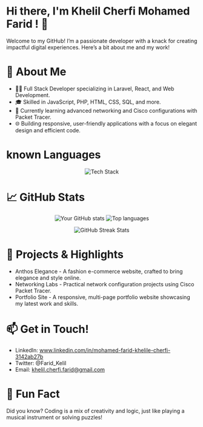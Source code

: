 #  Hi there, I'm Khelil Cherfi Mohamed Farid ! 👋

Welcome to my GitHub! I’m a passionate developer with a knack for creating impactful digital experiences. Here’s a bit about me and my work!

# 🌟 About Me
+ 👨‍💻 Full Stack Developer specializing in Laravel, React, and Web Development.
+ 🎓 Skilled in JavaScript, PHP, HTML, CSS, SQL, and more.
+ 🌱 Currently learning advanced networking and Cisco configurations with Packet Tracer.
+ 🌐 Building responsive, user-friendly applications with a focus on elegant design and efficient code.
# known Languages
<p align="center">
  <img src="https://skillicons.dev/icons?i=js,php,laravel,react,html,css,sql,py,c,cpp" alt="Tech Stack" />
</p>

# 📈 GitHub Stats

<p align="center">
  <img src="https://github-readme-stats.vercel.app/api?username=farid-kheli&show_icons=true&theme=radical" alt="Your GitHub stats" />
  <img src="https://github-readme-stats.vercel.app/api/top-langs/?username=farid-kheli&layout=compact&theme=radical&langs_count=10" alt="Top languages" />
</p>

<p align="center">
  <img src="https://streak-stats.demolab.com/?user=farid-kheli&theme=radical" alt="GitHub Streak Stats" />
</p>



# 🚀 Projects & Highlights
+ Anthos Elegance - A fashion e-commerce website, crafted to bring elegance and style online.
+ Networking Labs - Practical network configuration projects using Cisco Packet Tracer.
+ Portfolio Site - A responsive, multi-page portfolio website showcasing my latest work and skills.

  
# 📫 Get in Touch!
+ LinkedIn: www.linkedin.com/in/mohamed-farid-khelile-cherfi-3142ab27b
+ Twitter: @Farid_Kelil
+ Email: khelil.cherfi.farid@gmail.com

# 🌱 Fun Fact
Did you know? Coding is a mix of creativity and logic, just like playing a musical instrument or solving puzzles!
